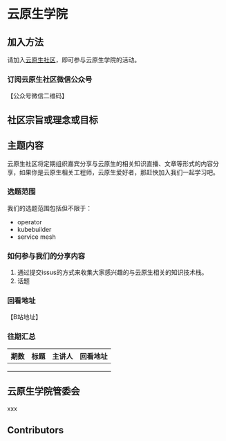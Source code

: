 # 云原生学院

## 加入方法

请加入[云原生社区](https://cloudnative.to/contact)，即可参与云原生学院的活动。

### 订阅云原生社区微信公众号

【公众号微信二维码】

## 社区宗旨或理念或目标



## 主题内容

云原生社区将定期组织嘉宾分享与云原生的相关知识直播、文章等形式的内容分享，如果你是云原生相关工程师，云原生爱好者，那赶快加入我们一起学习吧。

### 选题范围

我们的选题范围包括但不限于：

- operator
- kubebuilder
- service mesh

### 如何参与我们的分享内容

1. 通过提交issus的方式来收集大家感兴趣的与云原生相关的知识技术栈。
2. 话题

### 回看地址

【B站地址】

### 往期汇总

| 期数 | 标题 | 主讲人 | 回看地址 |
| ---- | ---- | ------ | -------- |
|      |      |        |          |
|      |      |        |          |
|      |      |        |          |

## 云原生学院管委会

xxx

## Contributors

